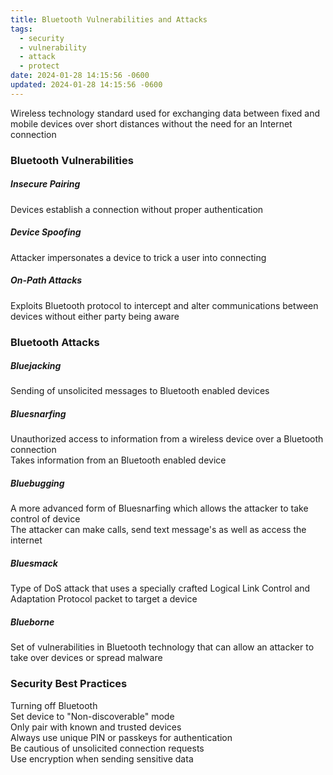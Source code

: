 ```yaml
---
title: Bluetooth Vulnerabilities and Attacks
tags:
  - security
  - vulnerability
  - attack
  - protect
date: 2024-01-28 14:15:56 -0600
updated: 2024-01-28 14:15:56 -0600
---
```


Wireless technology standard used for exchanging data between fixed and mobile devices over short distances without the need for an Internet connection

### Bluetooth Vulnerabilities

##### Insecure Pairing
Devices establish a connection without proper authentication

##### Device Spoofing
Attacker impersonates a device to trick a user into connecting

##### On-Path Attacks
Exploits Bluetooth protocol to intercept and alter communications between devices without either party being aware

### Bluetooth Attacks

##### Bluejacking
Sending of unsolicited messages to Bluetooth enabled devices

##### Bluesnarfing
Unauthorized access to information from a wireless device over a Bluetooth connection  
Takes information from an Bluetooth enabled device

##### Bluebugging
A more advanced form of Bluesnarfing which allows the attacker to take control of device  
The attacker can make calls, send text message's as well as access the internet

##### Bluesmack
Type of DoS attack that uses a specially crafted Logical Link Control and Adaptation Protocol packet to target a device

##### Blueborne
Set of vulnerabilities in Bluetooth technology that can allow an attacker to take over devices or spread malware

### Security Best Practices

Turning off Bluetooth  
Set device to "Non-discoverable" mode  
Only pair with known and trusted devices  
Always use unique PIN or passkeys for authentication  
Be cautious of unsolicited connection requests  
Use encryption when sending sensitive data
